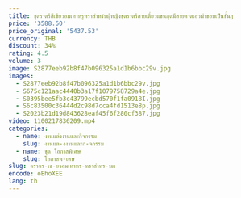 ```yaml
---
title: ชุดราตรีสีเขียวอมเทาหรูหราสำหรับผู้หญิงชุดราตรีสายเดี่ยวแขนกุดมีสายคาดเอวผ่าขอบเป็นชั้นๆ
price: '3588.60'
price_original: '5437.53'
currency: THB
discount: 34%
rating: 4.5
volume: 3
image: S2877eeb92b8f47b096325a1d1b6bbc29v.jpg
images:
  - S2877eeb92b8f47b096325a1d1b6bbc29v.jpg
  - S675c121aac4440b3a17f1079758729a4e.jpg
  - S0395bee5fb3c43799ecbd570f1fa0918I.jpg
  - S6c83500c36444d2c98d7cca4fd1513e8p.jpg
  - S2023b21d19d843628eaf45f6f280cf387.jpg
video: 1100217836209.mp4
categories:
  - name: งานแต่งงานและกิจกรรม
    slug: งานแต-งงานและก-จกรรม
  - name: ชุด โอกาสพิเศษ
    slug: โอกาสพ-เศษ
slug: ดราตร-เข-ยวอมเทาหร-หราสำหร-บผ
encode: oEhoXEE
lang: th
---
```

  
